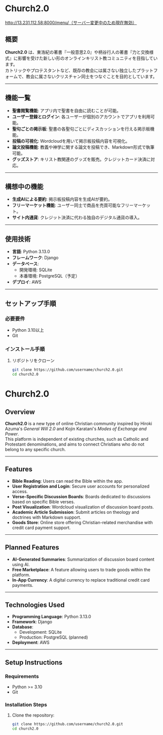# Church2.0
http://13.231.112.58:8000/menu/（サーバー変更中のため現在無効）
## 概要
**Church2.0** は、東浩紀の著書『一般意思2.0』や柄谷行人の著書『力と交換様式』に影響を受けた新しい形のオンラインキリスト教コミュニティを目指しています。  
カトリックやプロテスタントなど、既存の教会には属さない独立したプラットフォームで、教会に属さないクリスチャン同士をつなぐことを目的としています。

---

## 機能一覧
- **聖書閲覧機能**: アプリ内で聖書を自由に読むことが可能。
- **ユーザー登録とログイン**: 各ユーザーが個別のアカウントでアプリを利用可能。
- **聖句ごとの掲示板**: 聖書の各聖句ごとにディスカッションを行える掲示板機能。
- **投稿の可視化**: Wordcloudを用いて掲示板投稿内容を可視化。
- **論文投稿機能**: 教義や神学に関する論文を投稿でき、Markdown形式で執筆可能。
- **グッズストア**: キリスト教関連のグッズを販売。クレジットカード決済に対応。

---

## 構想中の機能
- **生成AIによる要約**: 掲示板投稿内容を生成AIが要約。
- **フリーマーケット機能**: ユーザー同士で商品を売買可能なフリーマーケット。
- **サイト内通貨**: クレジット決済に代わる独自のデジタル通貨の導入。

---

## 使用技術
- **言語**: Python 3.13.0
- **フレームワーク**: Django
- **データベース**:
  - 開発環境: SQLite
  - 本番環境: PostgreSQL（予定）
- **デプロイ**: AWS　

---

## セットアップ手順

### 必要要件
- Python 3.10以上
- Git

### インストール手順
1. リポジトリをクローン
   ```bash
   git clone https://github.com/username/church2.0.git
   cd church2.0


# Church2.0

## Overview
**Church2.0** is a new type of online Christian community inspired by Hiroki Azuma's *General Will 2.0* and Kojin Karatani's *Modes of Exchange and Power*.  
This platform is independent of existing churches, such as Catholic and Protestant denominations, and aims to connect Christians who do not belong to any specific church.

---

## Features
- **Bible Reading**: Users can read the Bible within the app.
- **User Registration and Login**: Secure user accounts for personalized access.
- **Verse-Specific Discussion Boards**: Boards dedicated to discussions based on specific Bible verses.
- **Post Visualization**: Wordcloud visualization of discussion board posts.
- **Academic Article Submission**: Submit articles on theology and doctrines with Markdown support.
- **Goods Store**: Online store offering Christian-related merchandise with credit card payment support.

---

## Planned Features
- **AI-Generated Summaries**: Summarization of discussion board content using AI.
- **Free Marketplace**: A feature allowing users to trade goods within the platform.
- **In-App Currency**: A digital currency to replace traditional credit card payments.

---

## Technologies Used
- **Programming Language**: Python 3.13.0
- **Framework**: Django
- **Database**:
  - Development: SQLite
  - Production: PostgreSQL (planned)
- **Deployment**: AWS

---

## Setup Instructions

### Requirements
- Python >= 3.10
- Git

### Installation Steps
1. Clone the repository:
   ```bash
   git clone https://github.com/username/church2.0.git
   cd church2.0
